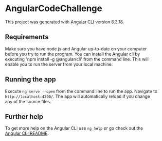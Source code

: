 # AngularCodeChallenge

This project was generated with [Angular CLI](https://github.com/angular/angular-cli) version 8.3.18.

## Requirements

Make sure you have node.js and Angular up-to-date on your computer before you try to run the program. You can install the Angular cli by executing 'npm install -g @angular/cli' from the command line. This will enable you to run the server from your local machine.

## Running the app

Execute `ng serve --open` from the command line to run the app. Navigate to `http://localhost:4200/`. The app will automatically reload if you change any of the source files.

## Further help

To get more help on the Angular CLI use `ng help` or go check out the [Angular CLI README](https://github.com/angular/angular-cli/blob/master/README.md).

